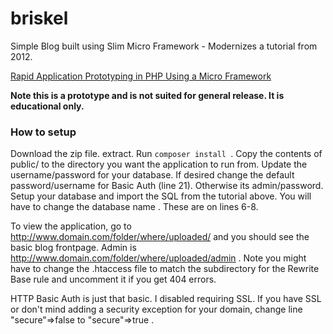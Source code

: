 # briskel
Simple Blog built using Slim Micro Framework - Modernizes a tutorial from 2012. 

[Rapid Application Prototyping in PHP Using a Micro Framework](http://code.tutsplus.com/tutorials/rapid-application-prototyping-in-php-using-a-micro-framework--net-21638)

**Note this is a prototype and is not suited for general release. It is educational only.**

### How to setup 

Download the zip file. extract. Run `composer install `. Copy the contents of public/ to the directory you want the application to run from. Update the username/password for your database. If desired change the default password/username for Basic Auth (line 21). Otherwise its admin/password. Setup your database and import the SQL from the tutorial above. You will have to change the database name . These are on lines 6-8. 



To view the application, go to http://www.domain.com/folder/where/uploaded/ and you should see the basic blog frontpage. Admin is http://www.domain.com/folder/where/uploaded/admin . Note you might have to change the .htaccess file to match the subdirectory for the Rewrite Base rule and uncomment it if you get 404 errors. 

HTTP Basic Auth is just that basic. I disabled requiring SSL. If you have SSL or don't mind adding a security exception for your domain, change line "secure"=>false to "secure"=>true . 
